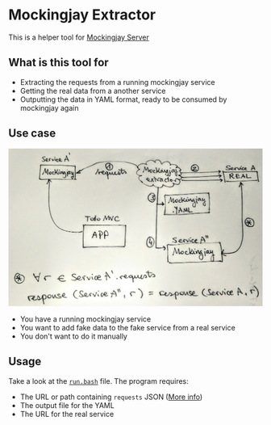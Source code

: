 # Mockingjay Extractor

This is a helper tool for [Mockingjay Server](https://github.com/quii/mockingjay-server/)

## What is this tool for

  * Extracting the requests from a running mockingjay service
  * Getting the real data from a another service
  * Outputting the data in YAML format, ready to be consumed by mockingjay again

## Use case

![How we use it](doc/mockingjay-explanation3.jpg "Use Case explanation")


  * You have a running mockingjay service
  * You want to add fake data to the fake service from a real service
  * You don't want to do it manually
  
## Usage

Take a look at the [`run.bash`](./run.bash) file. The program requires:

  * The URL or path containing `requests` JSON ([More info](https://github.com/quii/mockingjay-server/#inspect-what-requests-mockingjay-has-received))
  * The output file for the YAML
  * The URL for the real service
